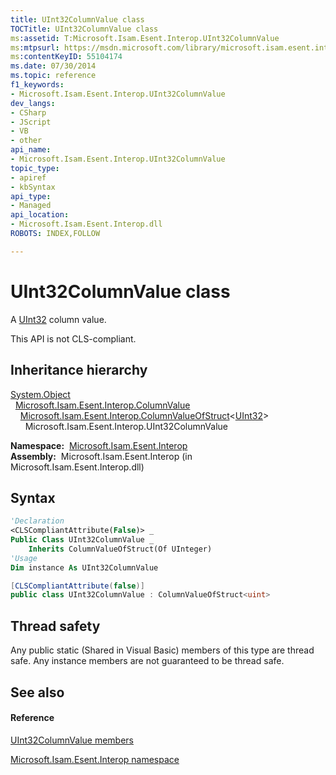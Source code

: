 ```yaml
---
title: UInt32ColumnValue class
TOCTitle: UInt32ColumnValue class
ms:assetid: T:Microsoft.Isam.Esent.Interop.UInt32ColumnValue
ms:mtpsurl: https://msdn.microsoft.com/library/microsoft.isam.esent.interop.uint32columnvalue(v=EXCHG.10)
ms:contentKeyID: 55104174
ms.date: 07/30/2014
ms.topic: reference
f1_keywords:
- Microsoft.Isam.Esent.Interop.UInt32ColumnValue
dev_langs:
- CSharp
- JScript
- VB
- other
api_name: 
- Microsoft.Isam.Esent.Interop.UInt32ColumnValue
topic_type: 
- apiref
- kbSyntax
api_type: 
- Managed
api_location: 
- Microsoft.Isam.Esent.Interop.dll
ROBOTS: INDEX,FOLLOW

---
```


# UInt32ColumnValue class

A [UInt32](https://docs.microsoft.com/dotnet/api/system.uint32?redirectedfrom=MSDN) column value.

This API is not CLS-compliant. 

## Inheritance hierarchy

[System.Object](https://docs.microsoft.com/dotnet/api/system.object?redirectedfrom=MSDN)  
  [Microsoft.Isam.Esent.Interop.ColumnValue](dn334206\(v=exchg.10\).md)  
    [Microsoft.Isam.Esent.Interop.ColumnValueOfStruct](dn334171\(v=exchg.10\).md)\<[UInt32](https://docs.microsoft.com/dotnet/api/system.uint32?redirectedfrom=MSDN)\>  
      Microsoft.Isam.Esent.Interop.UInt32ColumnValue  

**Namespace:**  [Microsoft.Isam.Esent.Interop](hh596136\(v=exchg.10\).md)  
**Assembly:**  Microsoft.Isam.Esent.Interop (in Microsoft.Isam.Esent.Interop.dll)

## Syntax

``` vb
'Declaration
<CLSCompliantAttribute(False)> _
Public Class UInt32ColumnValue _
    Inherits ColumnValueOfStruct(Of UInteger)
'Usage
Dim instance As UInt32ColumnValue
```

``` csharp
[CLSCompliantAttribute(false)]
public class UInt32ColumnValue : ColumnValueOfStruct<uint>
```

## Thread safety

Any public static (Shared in Visual Basic) members of this type are thread safe. Any instance members are not guaranteed to be thread safe.

## See also

#### Reference

[UInt32ColumnValue members](dn351186\(v=exchg.10\).md)

[Microsoft.Isam.Esent.Interop namespace](hh596136\(v=exchg.10\).md)

